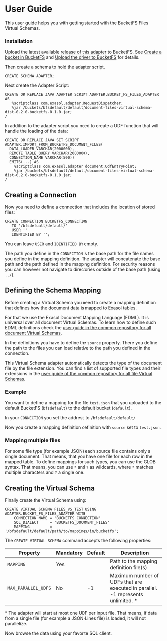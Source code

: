 # User Guide

This user guide helps you with getting started with the BucketFS Files Virtual Schemas.

### Installation
 
Upload the latest available [release of this adapter](https://github.com/exasol/bucketfs-document-files-virtual-schema/releases) to BucketFS.
See [Create a bucket in BucketFS](https://docs.exasol.com/administration/on-premise/bucketfs/create_new_bucket_in_bucketfs_service.htm) and [Upload the driver to BucketFS](https://docs.exasol.com/administration/on-premise/bucketfs/accessfiles.htm) for details.

Then create a schema to hold the adapter script.

```
CREATE SCHEMA ADAPTER;
```

Next create the Adapter Script:
 ```
CREATE OR REPLACE JAVA ADAPTER SCRIPT ADAPTER.BUCKET_FS_FILES_ADAPTER AS
    %scriptclass com.exasol.adapter.RequestDispatcher;
    %jar /buckets/bfsdefault/default/document-files-virtual-schema-dist-0.2.0-bucketfs-0.1.0.jar;
/
```

In addition to the adapter script you need to create a UDF function that will handle the loading of the data:
```
CREATE OR REPLACE JAVA SET SCRIPT ADAPTER.IMPORT_FROM_BUCKETFS_DOCUMENT_FILES(
  DATA_LOADER VARCHAR(2000000),
  REMOTE_TABLE_QUERY VARCHAR(2000000),
  CONNECTION_NAME VARCHAR(500))
  EMITS(...) AS
    %scriptclass com.exasol.adapter.document.UdfEntryPoint;
    %jar /buckets/bfsdefault/default/document-files-virtual-schema-dist-0.2.0-bucketfs-0.1.0.jar;
/
```

## Creating a Connection
 
Now you need to define a connection that includes the location of stored files:

 ```
CREATE CONNECTION BUCKETFS_CONNECTION
    TO '/bfsdefualt/default/'
    USER ''
    IDENTIFIED BY '';
```

You can leave `USER` and `IDENTIFIED BY` empty.

The path you define in the `CONNECTION` is the base path for the file names you define in the mapping definition.
The adapter will concatenate the base path and the path defined in the mapping definition. 
For security reasons you can however not navigate to directories outside of the base path (using `../`). 

## Defining the Schema Mapping

Before creating a Virtual Schema you need to create a mapping definition that defines how the document data is mapped to Exasol tables.

For that we use the Exasol Document Mapping Language (EDML). It is universal over all document Virtual Schemas. 
To learn how to  define such EDML definitions check the [user guide in the common repository for all document Virtual Schemas](https://github.com/exasol/virtual-schema-common-document/doc/user_guide/edml_user_guide.md).

In the definitions you have to define the `source` property. 
There you define the path to the files you can load relative to the path you defined in the connection.

This Virtual Schema adapter automatically detects the type of the document file by the file extension.
You can find a list of supported file types and their extensions in the [user guide of the common repository for all file Virtual Schemas](https://github.com/exasol/virtual-schema-common-document-files/doc/user_guide/user_guide.md).

### Example

You want to define a mapping for the file `test.json` that you uploaded to the default BucketFS (`bfsdefault`) to the default bucket (`default`).

In your `CONNECTION` you set the address to `/bfsdefault/default/`

Now you create a mapping definition definition with `source` set to `test.json`. 

### Mapping multiple files

For some file type (for example JSON) each source file contains only a single document. 
That means, that you have one file for each row in the mapped table.
To define mappings for such types, you can use the GLOB syntax.
That means, you can use `*` and `?` as wildcards, where `*` matches multiple characters and `?` a single one.


## Creating the Virtual Schema

Finally create the Virtual Schema using:

```
CREATE VIRTUAL SCHEMA FILES_VS_TEST USING ADAPTER.BUCKET_FS_FILES_ADAPTER WITH
    CONNECTION_NAME = 'BUCKETFS_CONNECTION'
    SQL_DIALECT     = 'BUCKETFS_DOCUMENT_FILES'
    MAPPING         = '/bfsdefault/default/path/to/mappings/in/bucketfs';
```

The `CREATE VIRTUAL SCHEMA` command accepts the following properties:

| Property          | Mandatory   |  Default      |   Description                                                                   |
|-------------------|-------------|---------------|---------------------------------------------------------------------------------|
|`MAPPING`          | Yes         |               | Path to the mapping definition file(s)                                          |
|`MAX_PARALLEL_UDFS`| No          | -1            | Maximum number of UDFs that are executed in parallel. -1 represents unlimited. *| 
 
 \* The adapter will start at most one UDF per input file. 
 That means, if data from a single file (for example a JSON-Lines file) is loaded, it will not parallelize.
 
Now browse the data using your favorite SQL client.
